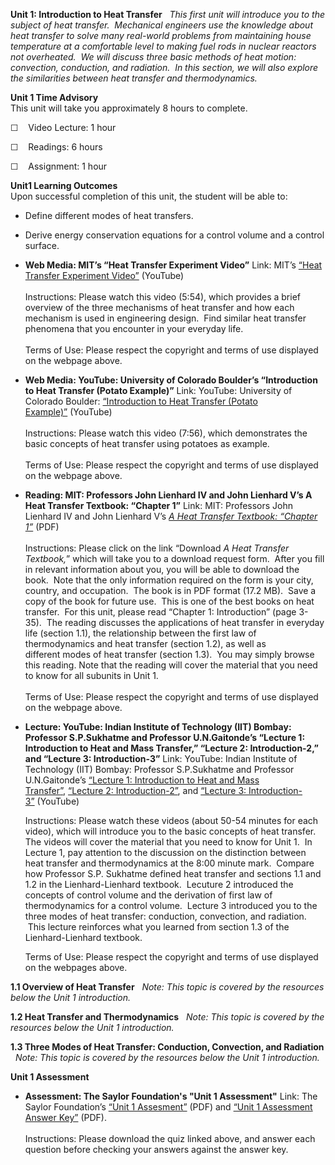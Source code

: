 **Unit 1: Introduction to Heat Transfer** <span id="1"></span> 
*This first unit will introduce you to the subject of heat transfer. 
Mechanical engineers use the knowledge about heat transfer to solve many
real-world problems from maintaining house temperature at a comfortable
level to making fuel rods in nuclear reactors not overheated.  We will
discuss three basic methods of heat motion: convection, conduction, and
radiation.  In this section, we will also explore the similarities
between heat transfer and thermodynamics.*

**Unit 1 Time Advisory**  
This unit will take you approximately 8 hours to complete.

☐    Video Lecture: 1 hour

☐    Readings: 6 hours

☐    Assignment: 1 hour

**Unit1 Learning Outcomes**  
Upon successful completion of this unit, the student will be able to:
-   Define different modes of heat transfers.
-   Derive energy conservation equations for a control volume and a
    control surface.

-   **Web Media: MIT’s “Heat Transfer Experiment Video”**
    Link: MIT’s [“Heat Transfer Experiment
    Video”](http://k12videos.mit.edu/content/heat-transfer) (YouTube)  
        
     Instructions: Please watch this video (5:54), which provides a
    brief overview of the three mechanisms of heat transfer and how each
    mechanism is used in engineering design.  Find similar heat transfer
    phenomena that you encounter in your everyday life.  
        
     Terms of Use: Please respect the copyright and terms of use
    displayed on the webpage above.

-   **Web Media: YouTube: University of Colorado Boulder’s “Introduction
    to Heat Transfer (Potato Example)”**
    Link: YouTube: University of Colorado Boulder: [“Introduction to
    Heat Transfer (Potato
    Example)”](http://www.youtube.com/watch?v=9WwSaIP5pbs) (YouTube)  
        
     Instructions: Please watch this video (7:56), which demonstrates
    the basic concepts of heat transfer using potatoes as example.  
        
     Terms of Use: Please respect the copyright and terms of use
    displayed on the webpage above.

-   **Reading: MIT: Professors John Lienhard IV and John Lienhard V’s A
    Heat Transfer Textbook: “Chapter 1”**
    Link: MIT: Professors John Lienhard IV and John Lienhard V’s *[A
    Heat Transfer Textbook: “Chapter
    1”](http://web.mit.edu/lienhard/www/ahtt.html)* (PDF)  
        
     Instructions: Please click on the link “Download *A Heat Transfer
    Textbook,*” which will take you to a download request form.  After
    you fill in relevant information about you, you will be able to
    download the book.  Note that the only information required on the
    form is your city, country, and occupation.  The book is in PDF
    format (17.2 MB).  Save a copy of the book for future use.  This is
    one of the best books on heat transfer.  For this unit, please read
    “Chapter 1: Introduction” (page 3-35).  The reading discusses the
    applications of heat transfer in everyday life (section 1.1), the
    relationship between the first law of thermodynamics and heat
    transfer (section 1.2), as well as different modes of heat transfer
    (section 1.3).  You may simply browse this reading. Note that the
    reading will cover the material that you need to know for
    all subunits in Unit 1.  
        
     Terms of Use: Please respect the copyright and terms of use
    displayed on the webpage above.

-   **Lecture: YouTube: Indian Institute of Technology (IIT) Bombay:
    Professor S.P.Sukhatme and Professor U.N.Gaitonde’s “Lecture 1:
    Introduction to Heat and Mass Transfer,” “Lecture 2:
    Introduction-2,” and “Lecture 3: Introduction-3”**
    Link: YouTube: Indian Institute of Technology (IIT) Bombay:
    Professor S.P.Sukhatme and Professor U.N.Gaitonde’s [“Lecture 1:
    Introduction to Heat and Mass
    Transfer](http://www.youtube.com/watch?v=qa-PQOjS3zA)[”](http://www.youtube.com/watch?v=qa-PQOjS3zA), [“Lecture
    2: Introduction-2”](http://www.youtube.com/watch?v=QcTr0-QrSMY), and
    [“Lecture 3:
    Introduction-3”](http://www.youtube.com/watch?v=ACjR7MIFaFw) (YouTube)  
      
     Instructions: Please watch these videos (about 50-54 minutes for
    each video), which will introduce you to the basic concepts of heat
    transfer.  The videos will cover the material that you need to know
    for Unit 1.  In Lecture 1, pay attention to the discussion on the
    distinction between heat transfer and thermodynamics at the 8:00
    minute mark.  Compare how Professor S.P. Sukhatme defined heat
    transfer and sections 1.1 and 1.2 in the Lienhard-Lienhard textbook.
     Lecuture 2 introduced the concepts of control volume and the
    derivation of first law of thermodynamics for a control volume.
     Lecture 3 introduced you to the three modes of heat transfer:
    conduction, convection, and radiation.  This lecture reinforces what
    you learned from section 1.3 of the Lienhard-Lienhard textbook.  
      
     Terms of Use: Please respect the copyright and terms of use
    displayed on the webpages above.

**1.1 Overview of Heat Transfer** <span id="1.1"></span> 
*Note: This topic is covered by the resources below the Unit 1
introduction.*

**1.2 Heat Transfer and Thermodynamics** <span id="1.2"></span> 
*Note: This topic is covered by the resources below the Unit 1
introduction.*

**1.3 Three Modes of Heat Transfer: Conduction, Convection, and
Radiation** <span id="1.3"></span> 
*Note: This topic is covered by the resources below the Unit 1
introduction.*

**Unit 1 Assessment** <span id="1.4"></span> 
-   **Assessment: The Saylor Foundation's "Unit 1 Assessment"**
    Link: The Saylor Foundation’s [“Unit 1
    Assesment”](https://resources.saylor.org/wwwresources/archived/site/wp-content/uploads/2012/08/ME204-Unit1Quiz-Updated-FINAL.pdf) (PDF)
    and [“Unit 1 Assessment Answer
    Key”](https://resources.saylor.org/wwwresources/archived/site/wp-content/uploads/2012/08/ME204-Unit1Quiz-AnswerKey-Updated-FINAL.pdf) (PDF).  
        
     Instructions: Please download the quiz linked above, and answer
    each question before checking your answers against the answer key.


